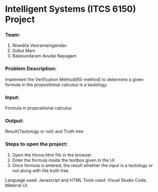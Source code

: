 # Intelligent Systems (ITCS 6150) Project

### Team:
1. Nivedita Veeramanigandan
2. Gokul Mani
3. Balasundaram Avudai Nayagam

### Problem Description:
Implement the Verification Method(RS-method) to determine a given formula in the propositional calculus is a tautology.

### Input:
Formula in propositional calculus

### Output:
Result(Tautology or not) and Truth tree

### Steps to open the project:

1. Open the Home.html file in the browser
2. Enter the formula inside the textbox given in the UI
3. Once formula is entered, the result whether the input is a tautology or not along with the truth tree.

Language used: Javascript and HTML
Tools used: Visual Studio Code, Material UI.
